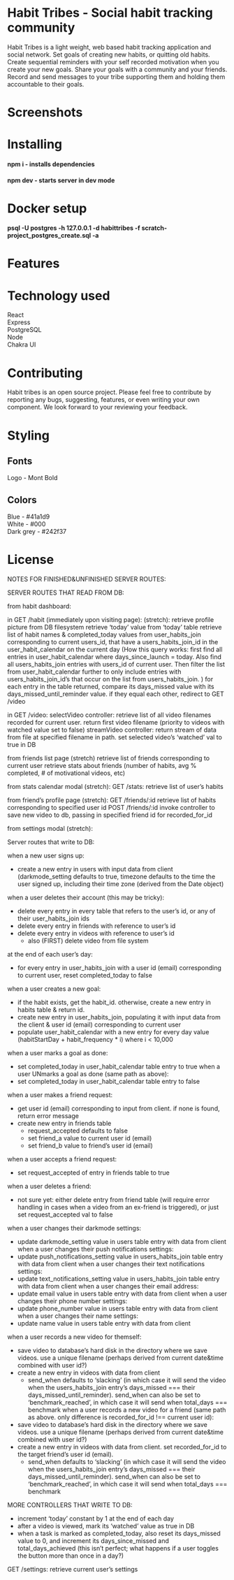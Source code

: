 # Habit Tribes - Social habit tracking community
Habit Tribes is a light weight, web based habit tracking application and social network. Set goals of creating new habits, or quitting old habits. Create sequential reminders with your self recorded motivation when you create your new goals. Share your goals with a community and your friends. Record and send messages to your tribe supporting them and holding them accountable to their goals.


# Screenshots


# Installing
#### npm i - installs dependencies
#### npm dev - starts server in dev mode

# Docker setup

#### psql -U postgres -h 127.0.0.1 -d habittribes -f scratch-project_postgres_create.sql -a

# Features

# Technology used
React  
Express  
PostgreSQL  
Node  
Chakra UI  


# Contributing

Habit tribes is an open source project. Please feel free to contribute by reporting any bugs, suggesting, features, or even writing your own component. We look forward to your reviewing your feedback.

# Styling

## Fonts
Logo - Mont Bold

## Colors

Blue - #41a1d9  
White - #000  
Dark grey - #242f37  


# License




NOTES FOR FINISHED&UNFINISHED SERVER ROUTES:

SERVER ROUTES THAT READ FROM DB: 

from habit dashboard:

in GET /habit (immediately upon visiting page):
(stretch): retrieve profile picture from DB filesystem
retrieve ‘today’ value from ‘today’ table
retrieve list of habit names & completed_today values from user_habits_join corresponding to current users_id, that have a users_habits_join_id in the user_habit_calendar on the current day (How this query works: first find all entries in user_habit_calendar where days_since_launch = today. Also find all users_habits_join entries with users_id of current user. Then filter the list from user_habit_calendar further to only include entries with users_habits_join_id’s that occur on the list from users_habits_join. )
for each entry in the table returned, compare its days_missed value with its days_missed_until_reminder value. if they equal each other, redirect to GET /video

in GET /video: 
selectVideo controller: retrieve list of all video filenames recorded for current user. return first video filename (priority to videos with watched value set to false)
streamVideo controller: return stream of data from file at specified filename in path. 
set selected video’s ‘watched’ val to true in DB




from friends list page (stretch)
retrieve list of friends corresponding to current user
retrieve stats about friends (number of habits, avg % completed, # of motivational videos, etc)


from stats calendar modal (stretch):
GET /stats: retrieve list of user’s habits


from friend’s profile page (stretch):
GET /friends/:id retrieve list of habits corresponding to specified user id
POST /friends/:id invoke controller to save new video to db, passing in specified friend id for recorded_for_id


from settings modal (stretch):



Server routes that write to DB: 

when a new user signs up:
- create a new entry in users with input data from client (darkmode_setting defaults to true, timezone defaults to the time the user signed up, including their time zone (derived from the Date object)

when a user deletes their account (this may be tricky):
- delete every entry in every table that refers to the user’s id, or any of their user_habits_join ids
- delete every entry in friends with reference to user’s id
- delete every entry in videos with reference to user’s id
    - also (FIRST) delete video from file system


at the end of each user’s day:
- for every entry in user_habits_join with a user id (email) corresponding to current user, reset completed_today to false

when a user creates a new goal:
- if the habit exists, get the habit_id. otherwise, create a new entry in habits table & return id.
- create new entry in user_habits_join, populating it with input data from the client & user id (email) corresponding to current user
- populate user_habit_calendar with a new entry for every day value (habitStartDay + habit_frequency * i) where i < 10,000

when a user marks a goal as done:
- set completed_today in user_habit_calendar table entry to true
when a user UNmarks a goal as done (same path as above):
- set completed_today in user_habit_calendar table entry to false

when a user makes a friend request:
- get user id (email) corresponding to input from client. if none is found, return error message
- create new entry in friends table 
    - request_accepted defaults to false
    - set friend_a value to current user id (email)
    - set friend_b value to friend’s user id (email)

when a user accepts a friend request:
- set request_accepted of entry in friends table to true

when a user deletes a friend:
- not sure yet: either delete entry from friend table (will require error handling in cases when a video from an ex-friend is triggered), or just set request_accepted val to false

when a user changes their darkmode settings:
- update darkmode_setting value in users table entry with data from client
when a user changes their push notifications settings:
- update push_notifications_setting value in users_habits_join table entry with data from client
when a user changes their text notifications settings:
- update text_notifications_setting value in users_habits_join table entry with data from client
when a user changes their email address:
- update email value in users table entry with data from client
when a user changes their phone number settings:
- update phone_number value in users table entry with data from client
when a user changes their name settings:
- update name value in users table entry with data from client


when a user records a new video for themself: 
- save video to database’s hard disk in the directory where we save videos. use a unique filename (perhaps derived from current date&time combined with user id?)
- create a new entry in videos with data from client
    - send_when defaults to ‘slacking’ (in which case it will send the video when the users_habits_join entry’s days_missed === their days_missed_until_reminder). send_when can also be set to ‘benchmark_reached’, in which case it will send when total_days === benchmark
when a user records a new video for a friend (same path as above. only difference is recorded_for_id !== current user id):
- save video to database’s hard disk in the directory where we save videos. use a unique filename (perhaps derived from current date&time combined with user id?)
- create a new entry in videos with data from client. set recorded_for_id to the target friend’s user id (email).
    - send_when defaults to ‘slacking’ (in which case it will send the video when the users_habits_join entry’s days_missed === their days_missed_until_reminder). send_when can also be set to ‘benchmark_reached’, in which case it will send when total_days === benchmark


MORE CONTROLLERS THAT WRITE TO DB:

* increment ‘today’ constant by 1 at the end of each day 
* after a video is viewed, mark its ‘watched’ value as true in DB
* when a task is marked as completed_today, also reset its days_missed value to 0, and increment its days_since_missed and total_days_achieved (this isn’t perfect; what happens if a user toggles the button more than once in a day?)


GET /settings: retrieve current user’s settings

